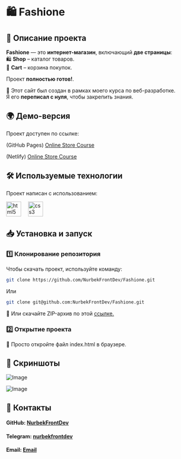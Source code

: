 # 🛍 Fashione

## 📌 Описание проекта  
**Fashione** — это **интернет-магазин**, включающий **две страницы**:  
🛍 **Shop** – каталог товаров.  
🛒 **Cart** – корзина покупок.  

Проект **полностью готов!**.  

🔹 Этот сайт был создан в рамках моего курса по веб-разработке.  
Я его **переписал с нуля**, чтобы закрепить знания. 


## 🌍 Демо-версия  
Проект доступен по ссылке: 

(GitHub Pages) [Online Store Course](https://nurbekfrontdev.github.io/Fashione/)  

(Netlify) [Online Store Course](https://fashione.netlify.app/)  

## 🛠 Используемые технологии  
Проект написан с использованием: 

<img src="https://cdn.jsdelivr.net/gh/devicons/devicon/icons/html5/html5-original.svg" height="40" alt="html5 logo" /><img width="15"> <img src="https://cdn.jsdelivr.net/gh/devicons/devicon/icons/css3/css3-original.svg" height="40" alt="css3 logo"  />   
  
## 📥 Установка и запуск  
### 1️⃣ Клонирование репозитория  
Чтобы скачать проект, используйте команду:  
```sh
git clone https://github.com/NurbekFrontDev/Fashione.git
```
Или
```sh
git clone git@github.com:NurbekFrontDev/Fashione.git
```

🔹 Или скачайте ZIP-архив по этой <a href="https://github.com/NurbekFrontDev/Fashione/releases/tag/v0.3.0">ссылке.</a>

### 2️⃣ Открытие проекта
📂 Просто откройте файл index.html в браузере.

## 📸 Скриншоты
![Image]((https://github.com/user-attachments/assets/ad184a80-6732-47ed-a39e-0d6be20f8236))

![Image]((https://github.com/user-attachments/assets/1338431f-770e-42b4-81e0-142b998f043d))
## 📩 Контакты
#### GitHub: [NurbekFrontDev](https://github.com/NurbekFrontDev)
#### Telegram: [nurbekfrontdev](https://t.me/nurbekfrontdev)
#### Email: [Email](mailto:dlaprogrammirovanieidlaameriki@gmail.com)